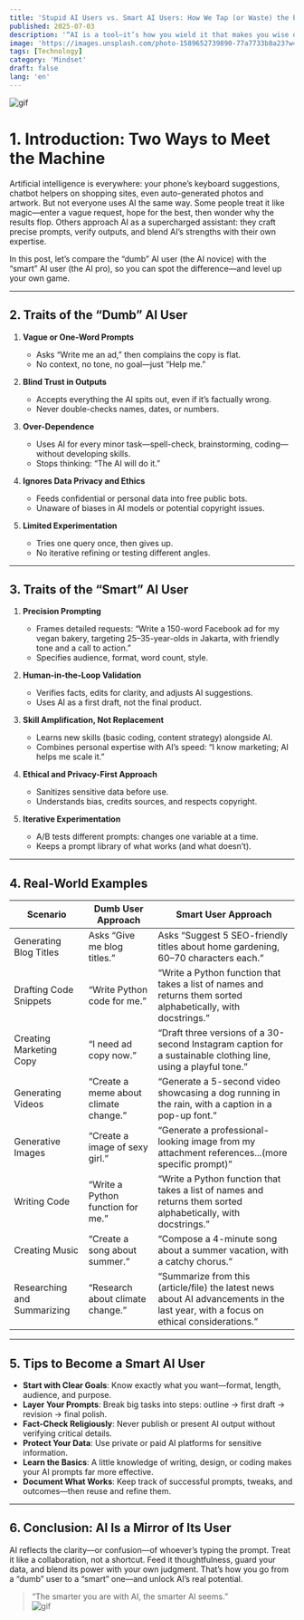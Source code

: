 ```yaml
---
title: 'Stupid AI Users vs. Smart AI Users: How We Tap (or Waste) the Power of AI'
published: 2025-07-03
description: '“AI is a tool—it’s how you wield it that makes you wise or wasted.”'
image: 'https://images.unsplash.com/photo-1589652739890-77a7733b8a23?w=600&auto=format&fit=crop&q=60&ixlib=rb-4.1.0&ixid=M3wxMjA3fDB8MHxzZWFyY2h8MjN8fGFpJTIwYXNzaXN0YW50fGVufDB8fDB8fHww'
tags: [Technology]
category: 'Mindset'
draft: false
lang: 'en'
---
```


![gif](https://media.tenor.com/8yMqNs21uTQAAAAM/anime-waiting-for-text.gif)
# 1. Introduction: Two Ways to Meet the Machine

Artificial intelligence is everywhere: your phone’s keyboard suggestions, chatbot helpers on shopping sites, even auto-generated photos and artwork. But not everyone uses AI the same way. Some people treat it like magic—enter a vague request, hope for the best, then wonder why the results flop. Others approach AI as a supercharged assistant: they craft precise prompts, verify outputs, and blend AI’s strengths with their own expertise.

In this post, let’s compare the “dumb” AI user (the AI novice) with the “smart” AI user (the AI pro), so you can spot the difference—and level up your own game.

---

## 2. Traits of the “Dumb” AI User

1. **Vague or One-Word Prompts**  
   - Asks “Write me an ad,” then complains the copy is flat.  
   - No context, no tone, no goal—just “Help me.”

2. **Blind Trust in Outputs**  
   - Accepts everything the AI spits out, even if it’s factually wrong.  
   - Never double-checks names, dates, or numbers.

3. **Over-Dependence**  
   - Uses AI for every minor task—spell-check, brainstorming, coding—without developing skills.  
   - Stops thinking: “The AI will do it.”

4. **Ignores Data Privacy and Ethics**  
   - Feeds confidential or personal data into free public bots.  
   - Unaware of biases in AI models or potential copyright issues.

5. **Limited Experimentation**  
   - Tries one query once, then gives up.  
   - No iterative refining or testing different angles.

---

## 3. Traits of the “Smart” AI User

1. **Precision Prompting**  
   - Frames detailed requests: “Write a 150-word Facebook ad for my vegan bakery, targeting 25–35-year-olds in Jakarta, with friendly tone and a call to action.”  
   - Specifies audience, format, word count, style.

2. **Human-in-the-Loop Validation**  
   - Verifies facts, edits for clarity, and adjusts AI suggestions.  
   - Uses AI as a first draft, not the final product.

3. **Skill Amplification, Not Replacement**  
   - Learns new skills (basic coding, content strategy) alongside AI.  
   - Combines personal expertise with AI’s speed: “I know marketing; AI helps me scale it.”

4. **Ethical and Privacy-First Approach**  
   - Sanitizes sensitive data before use.  
   - Understands bias, credits sources, and respects copyright.

5. **Iterative Experimentation**  
   - A/B tests different prompts: changes one variable at a time.  
   - Keeps a prompt library of what works (and what doesn’t).

---

## 4. Real-World Examples

| Scenario                     | Dumb User Approach                   | Smart User Approach                              |
|------------------------------|--------------------------------------|---------------------------------------------------|
| Generating Blog Titles       | Asks “Give me blog titles.”          | Asks “Suggest 5 SEO-friendly titles about home gardening, 60–70 characters each.” |
| Drafting Code Snippets       | “Write Python code for me.”          | “Write a Python function that takes a list of names and returns them sorted alphabetically, with docstrings.” |
| Creating Marketing Copy      | “I need ad copy now.”                | “Draft three versions of a 30-second Instagram caption for a sustainable clothing line, using a playful tone.” |
| Generating Videos     | “Create a meme about climate change.” | “Generate a 5-second video showcasing a dog running in the rain, with a caption in a pop-up font.” |
| Generative Images            | “Create a image of sexy girl.”     | “Generate a professional-looking image from my attachment references...(more specific prompt)” |
| Writing Code               | “Write a Python function for me.”   | “Write a Python function that takes a list of names and returns them sorted alphabetically, with docstrings.” |
| Creating Music              | “Create a song about summer.”       | “Compose a 4-minute song about a summer vacation, with a catchy chorus.” |
| Researching and Summarizing | “Research about climate change.”    | “Summarize from this (article/file) the latest news about AI advancements in the last year, with a focus on ethical considerations.” |

---

## 5. Tips to Become a Smart AI User

- **Start with Clear Goals**: Know exactly what you want—format, length, audience, and purpose.  
- **Layer Your Prompts**: Break big tasks into steps: outline → first draft → revision → final polish.  
- **Fact-Check Religiously**: Never publish or present AI output without verifying critical details.  
- **Protect Your Data**: Use private or paid AI platforms for sensitive information.  
- **Learn the Basics**: A little knowledge of writing, design, or coding makes your AI prompts far more effective.  
- **Document What Works**: Keep track of successful prompts, tweaks, and outcomes—then reuse and refine them.

---

## 6. Conclusion: AI Is a Mirror of Its User

AI reflects the clarity—or confusion—of whoever’s typing the prompt. Treat it like a collaboration, not a shortcut. Feed it thoughtfulness, guard your data, and blend its power with your own judgment. That’s how you go from a “dumb” user to a “smart” one—and unlock AI’s real potential.

> “The smarter you are with AI, the smarter AI seems.”  
![gif](https://media.tenor.com/w5EFZpYKe8MAAAAM/anime-anime-funny.gif)